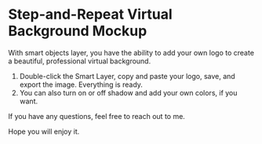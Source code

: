 # Step-and-Repeat Virtual Background Mockup

With smart objects layer, you have the ability to add your own logo to create a beautiful, professional virtual background.

1. Double-click the Smart Layer, copy and paste your logo, save, and export the image. Everything is ready.
2. You can also turn on or off shadow and add your own colors, if you want.

If you have any questions, feel free to reach out to me. 

Hope you will enjoy it.